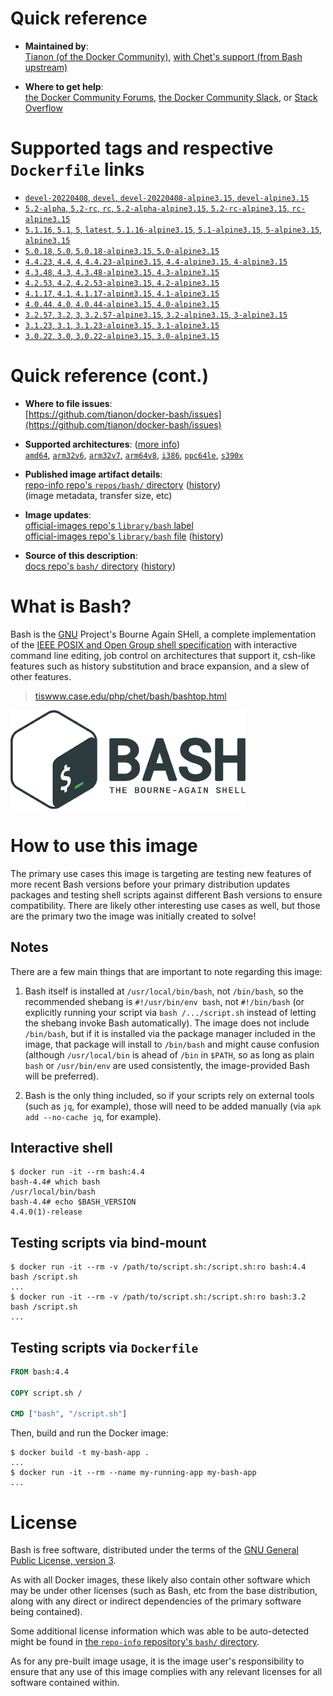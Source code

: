 <!--

********************************************************************************

WARNING:

    DO NOT EDIT "bash/README.md"

    IT IS AUTO-GENERATED

    (from the other files in "bash/" combined with a set of templates)

********************************************************************************

-->

# Quick reference

-	**Maintained by**:  
	[Tianon (of the Docker Community)](https://github.com/tianon/docker-bash), [with Chet's support (from Bash upstream)](https://github.com/docker-library/official-images/pull/2217#issue-181031192)

-	**Where to get help**:  
	[the Docker Community Forums](https://forums.docker.com/), [the Docker Community Slack](https://dockr.ly/slack), or [Stack Overflow](https://stackoverflow.com/search?tab=newest&q=docker)

# Supported tags and respective `Dockerfile` links

-	[`devel-20220408`, `devel`, `devel-20220408-alpine3.15`, `devel-alpine3.15`](https://github.com/tianon/docker-bash/blob/eea45c160b64c547b635a27c0d308d51294a9842/devel/Dockerfile)
-	[`5.2-alpha`, `5.2-rc`, `rc`, `5.2-alpha-alpine3.15`, `5.2-rc-alpine3.15`, `rc-alpine3.15`](https://github.com/tianon/docker-bash/blob/70b65fa22011fa4b58c93570b2fed168b79102e4/5.2-rc/Dockerfile)
-	[`5.1.16`, `5.1`, `5`, `latest`, `5.1.16-alpine3.15`, `5.1-alpine3.15`, `5-alpine3.15`, `alpine3.15`](https://github.com/tianon/docker-bash/blob/70b65fa22011fa4b58c93570b2fed168b79102e4/5.1/Dockerfile)
-	[`5.0.18`, `5.0`, `5.0.18-alpine3.15`, `5.0-alpine3.15`](https://github.com/tianon/docker-bash/blob/70b65fa22011fa4b58c93570b2fed168b79102e4/5.0/Dockerfile)
-	[`4.4.23`, `4.4`, `4`, `4.4.23-alpine3.15`, `4.4-alpine3.15`, `4-alpine3.15`](https://github.com/tianon/docker-bash/blob/70b65fa22011fa4b58c93570b2fed168b79102e4/4.4/Dockerfile)
-	[`4.3.48`, `4.3`, `4.3.48-alpine3.15`, `4.3-alpine3.15`](https://github.com/tianon/docker-bash/blob/70b65fa22011fa4b58c93570b2fed168b79102e4/4.3/Dockerfile)
-	[`4.2.53`, `4.2`, `4.2.53-alpine3.15`, `4.2-alpine3.15`](https://github.com/tianon/docker-bash/blob/70b65fa22011fa4b58c93570b2fed168b79102e4/4.2/Dockerfile)
-	[`4.1.17`, `4.1`, `4.1.17-alpine3.15`, `4.1-alpine3.15`](https://github.com/tianon/docker-bash/blob/70b65fa22011fa4b58c93570b2fed168b79102e4/4.1/Dockerfile)
-	[`4.0.44`, `4.0`, `4.0.44-alpine3.15`, `4.0-alpine3.15`](https://github.com/tianon/docker-bash/blob/70b65fa22011fa4b58c93570b2fed168b79102e4/4.0/Dockerfile)
-	[`3.2.57`, `3.2`, `3`, `3.2.57-alpine3.15`, `3.2-alpine3.15`, `3-alpine3.15`](https://github.com/tianon/docker-bash/blob/70b65fa22011fa4b58c93570b2fed168b79102e4/3.2/Dockerfile)
-	[`3.1.23`, `3.1`, `3.1.23-alpine3.15`, `3.1-alpine3.15`](https://github.com/tianon/docker-bash/blob/70b65fa22011fa4b58c93570b2fed168b79102e4/3.1/Dockerfile)
-	[`3.0.22`, `3.0`, `3.0.22-alpine3.15`, `3.0-alpine3.15`](https://github.com/tianon/docker-bash/blob/70b65fa22011fa4b58c93570b2fed168b79102e4/3.0/Dockerfile)

# Quick reference (cont.)

-	**Where to file issues**:  
	[https://github.com/tianon/docker-bash/issues](https://github.com/tianon/docker-bash/issues)

-	**Supported architectures**: ([more info](https://github.com/docker-library/official-images#architectures-other-than-amd64))  
	[`amd64`](https://hub.docker.com/r/amd64/bash/), [`arm32v6`](https://hub.docker.com/r/arm32v6/bash/), [`arm32v7`](https://hub.docker.com/r/arm32v7/bash/), [`arm64v8`](https://hub.docker.com/r/arm64v8/bash/), [`i386`](https://hub.docker.com/r/i386/bash/), [`ppc64le`](https://hub.docker.com/r/ppc64le/bash/), [`s390x`](https://hub.docker.com/r/s390x/bash/)

-	**Published image artifact details**:  
	[repo-info repo's `repos/bash/` directory](https://github.com/docker-library/repo-info/blob/master/repos/bash) ([history](https://github.com/docker-library/repo-info/commits/master/repos/bash))  
	(image metadata, transfer size, etc)

-	**Image updates**:  
	[official-images repo's `library/bash` label](https://github.com/docker-library/official-images/issues?q=label%3Alibrary%2Fbash)  
	[official-images repo's `library/bash` file](https://github.com/docker-library/official-images/blob/master/library/bash) ([history](https://github.com/docker-library/official-images/commits/master/library/bash))

-	**Source of this description**:  
	[docs repo's `bash/` directory](https://github.com/docker-library/docs/tree/master/bash) ([history](https://github.com/docker-library/docs/commits/master/bash))

# What is Bash?

Bash is the [GNU](http://www.gnu.org/) Project's Bourne Again SHell, a complete implementation of the [IEEE POSIX and Open Group shell specification](http://www.opengroup.org/onlinepubs/9699919799/nfindex.html) with interactive command line editing, job control on architectures that support it, csh-like features such as history substitution and brace expansion, and a slew of other features.

> [tiswww.case.edu/php/chet/bash/bashtop.html](https://tiswww.case.edu/php/chet/bash/bashtop.html)

![logo](https://raw.githubusercontent.com/docker-library/docs/5cb6fef6ed317e5af7e1e14e64c18c2b81657e81/bash/logo.png)

# How to use this image

The primary use cases this image is targeting are testing new features of more recent Bash versions before your primary distribution updates packages and testing shell scripts against different Bash versions to ensure compatibility. There are likely other interesting use cases as well, but those are the primary two the image was initially created to solve!

## Notes

There are a few main things that are important to note regarding this image:

1.	Bash itself is installed at `/usr/local/bin/bash`, not `/bin/bash`, so the recommended shebang is `#!/usr/bin/env bash`, not `#!/bin/bash` (or explicitly running your script via `bash /.../script.sh` instead of letting the shebang invoke Bash automatically). The image does not include `/bin/bash`, but if it is installed via the package manager included in the image, that package will install to `/bin/bash` and might cause confusion (although `/usr/local/bin` is ahead of `/bin` in `$PATH`, so as long as plain `bash` or `/usr/bin/env` are used consistently, the image-provided Bash will be preferred).

2.	Bash is the only thing included, so if your scripts rely on external tools (such as `jq`, for example), those will need to be added manually (via `apk add --no-cache jq`, for example).

## Interactive shell

```console
$ docker run -it --rm bash:4.4
bash-4.4# which bash
/usr/local/bin/bash
bash-4.4# echo $BASH_VERSION
4.4.0(1)-release
```

## Testing scripts via bind-mount

```console
$ docker run -it --rm -v /path/to/script.sh:/script.sh:ro bash:4.4 bash /script.sh
...
$ docker run -it --rm -v /path/to/script.sh:/script.sh:ro bash:3.2 bash /script.sh
...
```

## Testing scripts via `Dockerfile`

```dockerfile
FROM bash:4.4

COPY script.sh /

CMD ["bash", "/script.sh"]
```

Then, build and run the Docker image:

```console
$ docker build -t my-bash-app .
...
$ docker run -it --rm --name my-running-app my-bash-app
...
```

# License

Bash is free software, distributed under the terms of the [GNU General Public License, version 3](http://www.gnu.org/licenses/gpl.html).

As with all Docker images, these likely also contain other software which may be under other licenses (such as Bash, etc from the base distribution, along with any direct or indirect dependencies of the primary software being contained).

Some additional license information which was able to be auto-detected might be found in [the `repo-info` repository's `bash/` directory](https://github.com/docker-library/repo-info/tree/master/repos/bash).

As for any pre-built image usage, it is the image user's responsibility to ensure that any use of this image complies with any relevant licenses for all software contained within.
